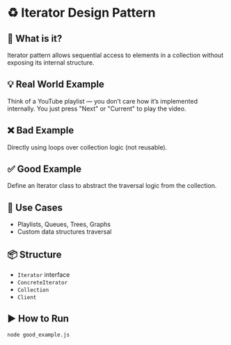 # ♻️ Iterator Design Pattern

## 🧠 What is it?

Iterator pattern allows sequential access to elements in a collection without exposing its internal structure.

## 💡 Real World Example
Think of a YouTube playlist — you don’t care how it’s implemented internally. You just press "Next" or "Current" to play the video.

## ❌ Bad Example

Directly using loops over collection logic (not reusable).

## ✅ Good Example

Define an Iterator class to abstract the traversal logic from the collection.

## 🔧 Use Cases
- Playlists, Queues, Trees, Graphs
- Custom data structures traversal

## 📦 Structure

- `Iterator` interface
- `ConcreteIterator`
- `Collection`
- `Client`

## ▶️ How to Run

```bash
node good_example.js
```
